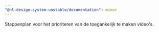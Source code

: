```yaml
---
"@nl-design-system-unstable/documentation": minor
---
```


Stappenplan voor het prioriteren van de toegankelijk te maken video's.
